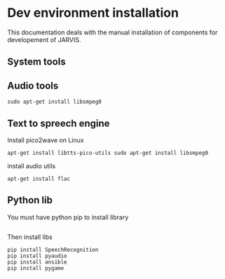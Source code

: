 # Dev environment installation

This documentation deals with the manual installation of components for developement of JARVIS.

## System tools
## Audio tools
```
sudo apt-get install libsmpeg0
```

## Text to spreech engine
Install pico2wave on Linux
```
apt-get install libtts-pico-utils sudo apt-get install libsmpeg0
```


install audio utils
```
apt-get install flac
```

## Python lib
You must have python pip to install library
```

```
Then install libs
```
pip install SpeechRecognition
pip install pyaudio
pip install ansible
pip install pygame
```